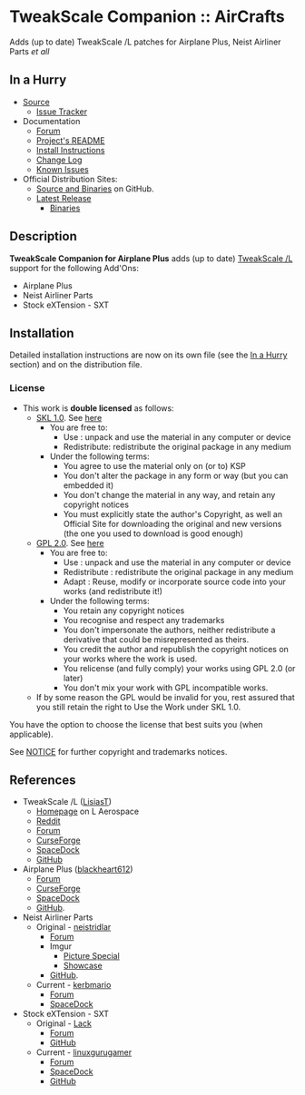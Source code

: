 # TweakScale Companion :: AirCrafts

Adds (up to date) TweakScale /L patches for Airplane Plus, Neist Airliner Parts *et all*


## In a Hurry

* [Source](https://github.com/TweakScale/Companion_APP)
	+ [Issue Tracker](https://github.com/TweakScale/Companion_APP/issues)
* Documentation
	+ [Forum](https://forum.kerbalspaceprogram.com/index.php?/topic/192216-tweakscale-companion-program/)
	+ [Project's README](https://github.com/TweakScale/Companion_APP/blob/master/README.md)
	+ [Install Instructions](https://github.com/TweakScale/Companion_APP/blob/master/INSTALL.md)
	+ [Change Log](./CHANGE_LOG.md)
	+ [Known Issues](./KNOWN_ISSUES.md)
* Official Distribution Sites:
	+ [Source and Binaries](https://github.com/TweakScale/Companion_APP) on GitHub.
	+ [Latest Release](https://github.com/TweakScale/Companion_APP/releases)
		- [Binaries](https://github.com/TweakScale/Companion_APP/tree/Archive)


## Description

**TweakScale Companion for Airplane Plus** adds (up to date) [TweakScale /L](https://forum.kerbalspaceprogram.com/index.php?/topic/179030-*/) support for the following Add'Ons:

* Airplane Plus
* Neist Airliner Parts
* Stock eXTension - SXT
  

## Installation

Detailed installation instructions are now on its own file (see the [In a Hurry](#in-a-hurry) section) and on the distribution file.

### License

* This work is **double licensed** as follows:
	+ [SKL 1.0](https://ksp.lisias.net/SKL-1_0.txt). See [here](./LICENSE.SKL-1_0)
		+ You are free to:
			- Use : unpack and use the material in any computer or device
			- Redistribute: redistribute the original package in any medium
		+ Under the following terms:
			- You agree to use the material only on (or to) KSP
			- You don't alter the package in any form or way (but you can embedded it)
			- You don't change the material in any way, and retain any copyright notices
			- You must explicitly state the author's Copyright, as well an Official Site for downloading the original and new versions (the one you used to download is good enough) 
	+ [GPL 2.0](https://www.gnu.org/licenses/gpl-2.0.txt). See [here](./LICENSE.GPL-2_0)
		+ You are free to:
			- Use : unpack and use the material in any computer or device
			- Redistribute : redistribute the original package in any medium
			- Adapt : Reuse, modify or incorporate source code into your works (and redistribute it!) 
		+ Under the following terms:
			- You retain any copyright notices
			- You recognise and respect any trademarks
			- You don't impersonate the authors, neither redistribute a derivative that could be misrepresented as theirs.
			- You credit the author and republish the copyright notices on your works where the work is used.
			- You relicense (and fully comply) your works using GPL 2.0 (or later)
			- You don't mix your work with GPL incompatible works.
	+ If by some reason the GPL would be invalid for you, rest assured that you still retain the right to Use the Work under SKL 1.0.

You have the option to choose the license that best suits you (when applicable).

See [NOTICE](./NOTICE) for further copyright and trademarks notices.


## References

* TweakScale /L ([LisiasT](https://forum.kerbalspaceprogram.com/index.php?/profile/187168-lisias/))
	+ [Homepage](http://ksp.lisias.net/add-ons/TweakScale) on L Aerospace
	+ [Reddit](https://www.reddit.com/r/TweakScale/)
	+ [Forum](https://forum.kerbalspaceprogram.com/index.php?/topic/179030-*/)
	+ [CurseForge](https://kerbal.curseforge.com/projects/tweakscale)
	+ [SpaceDock](https://spacedock.info/mod/127/TweakScale)
	+ [GitHub](https://github.com/TweakScale/TweakScale)
* Airplane Plus ([blackheart612](https://forum.kerbalspaceprogram.com/index.php?/profile/42741-blackheart612/))
	+ [Forum](https://forum.kerbalspaceprogram.com/index.php?/topic/140262-14x-18x-airplane-plus-r264-fixed-issuesgithub-is-up-to-date-dec-21-2019/)
	+ [CurseForge](https://www.curseforge.com/kerbal/ksp-mods/airplane-plus)
	+ [SpaceDock](https://spacedock.info/mod/716/Airplane%20Plus)
	+ [GitHub](https://github.com/blackheart612/AirplanePlus).
* Neist Airliner Parts
	+ Original - [neistridlar](https://forum.kerbalspaceprogram.com/index.php?/profile/20296-neistridlar/)
		- [Forum](https://forum.kerbalspaceprogram.com/index.php?/topic/174152-wip-neist-airliner-parts/)
		- Imgur
			- [Picture Special](https://imgur.com/a/fAViy) 
			- [Showcase](https://imgur.com/a/ljyIgIH)
		- [GitHub](https://github.com/neistridlar/Neist-Airliner-Parts/).
	+ Current - [kerbmario](https://forum.kerbalspaceprogram.com/profile/221047-kerbmario/)
		- [Forum](https://forum.kerbalspaceprogram.com/topic/208435-*)
		- [SpaceDock](https://spacedock.info/mod/3034/NeistAir%20Reupdated) 
* Stock eXTension - SXT
	+ Original - [Lack](https://forum.kerbalspaceprogram.com/profile/47978-lack/)
		- [Forum](https://forum.kerbalspaceprogram.com/topic/71992-*)
		- [GitHub](https://github.com/Signatum/SXT)
	+ Current - [linuxgurugamer](https://forum.kerbalspaceprogram.com/profile/129964-linuxgurugamer/)
		- [Forum](https://forum.kerbalspaceprogram.com/topic/151129-*)
		- [SpaceDock](http://spacedock.info/mod/1030/SXTContinued)
		- [GitHub](https://github.com/linuxgurugamer/SXTContinued/)
